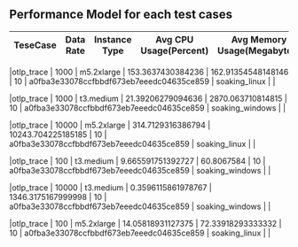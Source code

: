 ## Performance Model for each test cases

  | TeseCase | Data Rate | Instance Type | Avg CPU Usage(Percent) | Avg Memory Usage(Megabytes) | Collection Period | Commit Id  | Testing AMi  |   |   |
  |----------|-----------|---------------|---------------|------------------|-------------------|------------|---|---|---|

  |otlp_trace | 1000 | m5.2xlarge | 153.3637430384236 | 162.91354548148146 | 10 | a0fba3e33078ccfbbdf673eb7eeedc04635ce859 | soaking_linux | |

  |otlp_trace | 1000 | t3.medium | 21.39206279094636 | 2870.063710814815 | 10 | a0fba3e33078ccfbbdf673eb7eeedc04635ce859 | soaking_windows | |

  |otlp_trace | 10000 | m5.2xlarge | 314.7129316386794 | 10243.704225185185 | 10 | a0fba3e33078ccfbbdf673eb7eeedc04635ce859 | soaking_linux | |

  |otlp_trace | 100 | t3.medium | 9.665591751392727 | 60.8067584 | 10 | a0fba3e33078ccfbbdf673eb7eeedc04635ce859 | soaking_windows | |

  |otlp_trace | 10000 | t3.medium | 0.3596115861978767 | 1346.3175167999998 | 10 | a0fba3e33078ccfbbdf673eb7eeedc04635ce859 | soaking_windows | |

  |otlp_trace | 100 | m5.2xlarge | 14.05818931127375 | 72.33918293333332 | 10 | a0fba3e33078ccfbbdf673eb7eeedc04635ce859 | soaking_linux | |

 